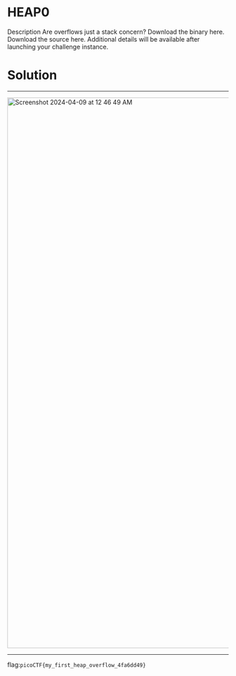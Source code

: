 # HEAP0

Description
Are overflows just a stack concern?
Download the binary here.
Download the source here.
Additional details will be available after launching your challenge instance.

# Solution

---

<img width="1251" alt="Screenshot 2024-04-09 at 12 46 49 AM" src="https://github.com/Lynk4/PicoCTF/assets/44930131/05afe60a-fde8-4f26-8df1-28619408b7ff">

---

flag:```picoCTF{my_first_heap_overflow_4fa6dd49}```
